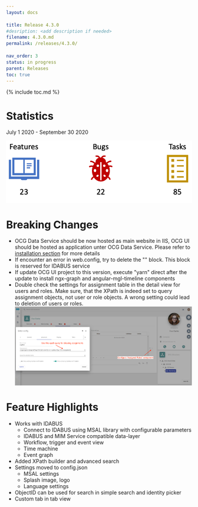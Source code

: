 ```yaml
---
layout: docs

title: Release 4.3.0
#desription: <add description if needed>
filename: 4.3.0.md
permalink: /releases/4.3.0/

nav_order: 3
status: in progress
parent: Releases
toc: true
---
```



{% include toc.md %}


# Statistics

July 1 2020 - September 30 2020

![statistics_4.3.0.png](/img/statistics_4.3.0-8c5ec844-f013-4e25-9cae-f31a62aed0d6.png)

# Breaking Changes

- OCG Data Service should be now hosted as main website in IIS, OCG UI should be hosted as application unter OCG Data Service. Please refer to [installation section](/OCG-UI/Installation) for more details
- If encounter an error in web.config, try to delete the "<staticCount>" block. This block is reserved for IDABUS service
- If update OCG UI project to this version, execute "yarn" direct after the update to install ngx-graph and angular-mgl-timeline components
- Double check the settings for assignment table in the detail view for users and roles. Make sure, that the XPath is indeed set to query assignment objects, not user or role objects. A wrong setting could lead to deletion of users or roles.
![breaking_changes_1_4.3.0.png](/img/breaking_changes_1_4.3.0-c83646b5-f3c3-4160-a82e-de43ffa64320.png)

# Feature Highlights

- Works with IDABUS
  - Connect to IDABUS using MSAL library with configurable parameters
  - IDABUS and MIM Service compatible data-layer
  - Workflow, trigger and event view
  - Time machine
  - Event graph
- Added XPath builder and advanced search
- Settings moved to config.json
  - MSAL settings
  - Splash image, logo
  - Language settings
- ObjectID can be used for search in simple search and identity picker
- Custom tab in tab view
